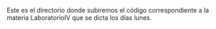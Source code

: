 Este es el directorio donde subiremos el código correspondiente a la materia LaboratorioIV que se dicta los días lunes.

